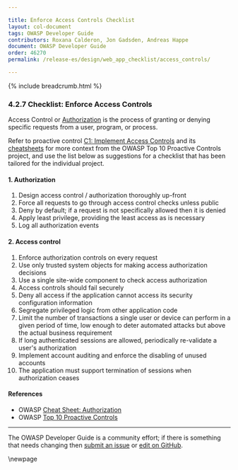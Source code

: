 ```yaml
---

title: Enforce Access Controls Checklist
layout: col-document
tags: OWASP Developer Guide
contributors: Roxana Calderon, Jon Gadsden, Andreas Happe
document: OWASP Developer Guide
order: 46270
permalink: /release-es/design/web_app_checklist/access_controls/

---
```


{% include breadcrumb.html %}

### 4.2.7 Checklist: Enforce Access Controls

Access Control or [Authorization][csauthz] is the process of granting or denying specific requests
from a user, program, or process.

Refer to proactive control [C1: Implement Access Controls][control1] and its [cheatsheets][csproactive-c7]
for more context from the OWASP Top 10 Proactive Controls project,
and use the list below as suggestions for a checklist that has been tailored for the individual project.

#### 1. Authorization

1. Design access control / authorization thoroughly up-front
1. Force all requests to go through access control checks unless public
1. Deny by default; if a request is not specifically allowed then it is denied
1. Apply least privilege, providing the least access as is necessary
1. Log all authorization events

#### 2. Access control

1. Enforce authorization controls on every request
1. Use only trusted system objects for making access authorization decisions
1. Use a single site-wide component to check access authorization
1. Access controls should fail securely
1. Deny all access if the application cannot access its security configuration information
1. Segregate privileged logic from other application code
1. Limit the number of transactions a single user or device can perform in a given period of time,
    low enough to deter automated attacks but above the actual business requirement
1. If long authenticated sessions are allowed, periodically re-validate a user's authorization
1. Implement account auditing and enforce the disabling of unused accounts
1. The application must support termination of sessions when authorization ceases

#### References

* OWASP [Cheat Sheet: Authorization][csauthz]
* OWASP [Top 10 Proactive Controls][proactive10]

----

The OWASP Developer Guide is a community effort; if there is something that needs changing
then [submit an issue][issue060207] or [edit on GitHub][edit060207].

[csproactive-c7]: https://cheatsheetseries.owasp.org/IndexProactiveControls.html#c7-enforce-access-controls
[control1]: https://top10proactive.owasp.org/the-top-10/c1-accesscontrol/
[csauthz]: https://cheatsheetseries.owasp.org/cheatsheets/Authorization_Cheat_Sheet
[edit060207]: https://github.com/OWASP/www-project-developer-guide/blob/main/draft/06-design/02-web-app-checklist/07-access-controls.md
[issue060207]: https://github.com/OWASP/www-project-developer-guide/issues/new?labels=enhancement&template=request.md&title=Update:%2006-design/02-web-app-checklist/07-access-controls
[proactive10]: https://top10proactive.owasp.org/

\newpage
